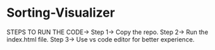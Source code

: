﻿# Sorting-Visualizer
STEPS TO RUN THE CODE->
Step 1-> Copy the repo.
Step 2-> Run the index.html file.
Step 3-> Use vs code editor for better experience.
